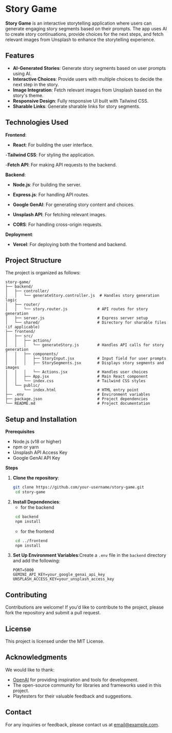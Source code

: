 # Story Game

**Story Game** is an interactive storytelling application where users can generate engaging story segments based on their prompts. The app uses AI to create story continuations, provide choices for the next steps, and fetch relevant images from Unsplash to enhance the storytelling experience.

## Features
- **AI-Generated Stories**: Generate story segments based on user prompts using AI.
- **Interactive Choices**: Provide users with multiple choices to decide the next step in the story.
- **Image Integration**: Fetch relevant images from Unsplash based on the story's theme.
- **Responsive Design**: Fully responsive UI built with Tailwind CSS.
- **Sharable Links**: Generate sharable links for story segments.

## Technologies Used

**Frontend**:

- **React**: For building the user interface.

-**Tailwind CSS**: For styling the application.

-**Fetch API**: For making API requests to the backend.

**Backend**:

- **Node.js**: For building the server.

- **Express.js**: For handling API routes.

- **Google GenAI**: For generating story content and choices.

- **Unsplash API**: For fetching relevant images.

- **CORS**: For handling cross-origin requests.

**Deployment**:

- **Vercel**: For deploying both the frontend and backend.

## Project Structure
The project is organized as follows:
```
story-game/
├── backend/
│   ├── controller/
│   │   └── generateStory.controller.js  # Handles story generation logic
│   ├── router/
│   │   └── story.router.js             # API routes for story generation
│   ├── server.js                       # Express server setup
│   └── shared/                         # Directory for sharable files (if applicable)
├── frontend/
│   ├── src/
│   │   ├── actions/
│   │   │   └── generateStory.js        # Handles API calls for story generation
│   │   ├── components/
│   │   │   ├── StoryInput.jsx          # Input field for user prompts
│   │   │   ├── StorySegments.jsx       # Displays story segments and images
│   │   │   └── Actions.jsx             # Handles user choices
│   │   ├── App.jsx                     # Main React component
│   │   └── index.css                   # Tailwind CSS styles
│   └── public/
│       └── index.html                  # HTML entry point
├── .env                                # Environment variables
├── package.json                        # Project dependencies
└── README.md                           # Project documentation
```

## Setup and Installation

**Prerequisites**

- Node.js (v18 or higher)
- npm or yarn
- Unsplash API Access Key
- Google GenAI API Key

**Steps**

1. **Clone the repository**:
   ```bash
   git clone https://github.com/your-username/story-game.git
    cd story-game
   ```
2. **Install Dependencies**:
    - for the backend
   ```bash
    cd backend
    npm install
   ```
   - for the frontend
   ```bash
    cd ../frontend
    npm install
   ```
3. **Set Up Environment Variables**:Create a `.env` file in the `backend` directory and add the following:
    ```
    PORT=5000
    GEMINI_API_KEY=your_google_genai_api_key
    UNSPLASH_ACCESS_KEY=your_unsplash_access_key
    ```


## Contributing
Contributions are welcome! If you'd like to contribute to the project, please fork the repository and submit a pull request.

## License
This project is licensed under the MIT License.

## Acknowledgments
We would like to thank:
- [OpenAI](https://openai.com/) for providing inspiration and tools for development.
- The open-source community for libraries and frameworks used in this project.
- Playtesters for their valuable feedback and suggestions.

## Contact
For any inquiries or feedback, please contact us at [email@example.com](mailto:email@example.com).


